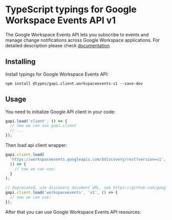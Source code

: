 # TypeScript typings for Google Workspace Events API v1

The Google Workspace Events API lets you subscribe to events and manage change notifications across Google Workspace applications.
For detailed description please check [documentation](https://developers.google.com/workspace/events).

## Installing

Install typings for Google Workspace Events API:

```
npm install @types/gapi.client.workspaceevents-v1 --save-dev
```

## Usage

You need to initialize Google API client in your code:

```typescript
gapi.load('client', () => {
  // now we can use gapi.client
  // ...
});
```

Then load api client wrapper:

```typescript
gapi.client.load(
  'https://workspaceevents.googleapis.com/$discovery/rest?version=v1',
  () => {
    // now we can use:
  }
);
```

```typescript
// Deprecated, use discovery document URL, see https://github.com/google/google-api-javascript-client/blob/master/docs/reference.md#----gapiclientloadname----version----callback--
gapi.client.load('workspaceevents', 'v1', () => {
  // now we can use:
});
```

After that you can use Google Workspace Events API resources: <!-- TODO: make this work for multiple namespaces -->

```typescript

```
